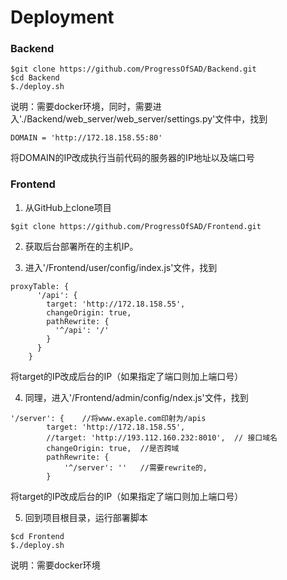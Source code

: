 # Deployment
### Backend
```
$git clone https://github.com/ProgressOfSAD/Backend.git
$cd Backend
$./deploy.sh
```
说明：需要docker环境，同时，需要进入'./Backend/web_server/web_server/settings.py'文件中，找到  
```
DOMAIN = 'http://172.18.158.55:80'
```
将DOMAIN的IP改成执行当前代码的服务器的IP地址以及端口号

### Frontend
1. 从GitHub上clone项目
```
$git clone https://github.com/ProgressOfSAD/Frontend.git
```

2. 获取后台部署所在的主机IP。

3. 进入'/Frontend/user/config/index.js'文件，找到
```
proxyTable: {
      '/api': {
        target: 'http://172.18.158.55',
        changeOrigin: true,
        pathRewrite: {
          '^/api': '/'
        }
      }
    }
```
将target的IP改成后台的IP（如果指定了端口则加上端口号）

4. 同理，进入'/Frontend/admin/config/ndex.js'文件，找到
```
'/server': {    //将www.exaple.com印射为/apis
        target: 'http://172.18.158.55',
        //target: 'http://193.112.160.232:8010',  // 接口域名
        changeOrigin: true,  //是否跨域
        pathRewrite: {
            '^/server': ''   //需要rewrite的,
        }   
```
将target的IP改成后台的IP（如果指定了端口则加上端口号）

5. 回到项目根目录，运行部署脚本

```
$cd Frontend
$./deploy.sh
```
说明：需要docker环境
